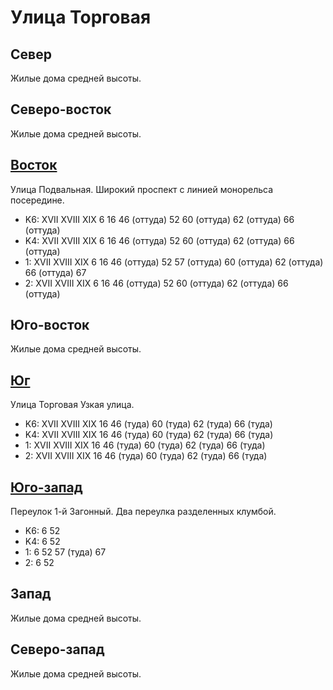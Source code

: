 # Улица Торговая

## Север

Жилые дома средней высоты.

## Северо-восток

Жилые дома средней высоты.

## [Восток](./470065.md)

Улица Подвальная.
Широкий проспект с линией монорельса посередине.

* K6:   XVII    XVIII   XIX
        6   16  46 (оттуда) 52  60 (оттуда) 62 (оттуда) 66 (оттуда)
* K4:   XVII    XVIII   XIX
        6   16  46 (оттуда) 52  60 (оттуда) 62 (оттуда) 66 (оттуда)
* 1:    XVII    XVIII   XIX
        6   16  46 (оттуда) 52  57 (оттуда) 60 (оттуда) 62 (оттуда) 66 (оттуда) 67
* 2:    XVII    XVIII   XIX
        6   16  46 (оттуда) 52  60 (оттуда) 62 (оттуда) 66 (оттуда)

## Юго-восток

Жилые дома средней высоты.

## [Юг](./10465080.md)

Улица Торговая
Узкая улица.

* K6:   XVII    XVIII   XIX
        16  46 (туда)   60 (туда)   62 (туда)   66 (туда)
* K4:   XVII    XVIII   XIX
        16  46 (туда)   60 (туда)   62 (туда)   66 (туда)
* 1:    XVII    XVIII   XIX
        16  46 (туда)   60 (туда)   62 (туда)   66 (туда)
* 2:    XVII    XVIII   XIX
        16  46 (туда)   60 (туда)   62 (туда)   66 (туда)

## [Юго-запад](./10460080.md)

Переулок 1-й Загонный.
Два переулка разделенных клумбой.

* K6:   6   52
* K4:   6   52
* 1:    6   52  57 (туда)   67
* 2:    6   52

## Запад

Жилые дома средней высоты.

## Северо-запад

Жилые дома средней высоты.
